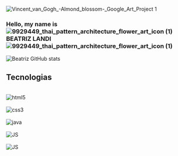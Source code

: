 



![Vincent_van_Gogh_-_Almond_blossom_-_Google_Art_Project 1](https://user-images.githubusercontent.com/115050725/213338893-4dfe1249-ee5c-464e-95fd-971794e92ccf.png)


### Hello, my name is ![9929449_thai_pattern_architecture_flower_art_icon (1)](https://user-images.githubusercontent.com/115050725/213339029-7c756f49-2d15-4c85-beeb-38a74a0412d8.png) BEATRIZ LANDI ![9929449_thai_pattern_architecture_flower_art_icon (1)](https://user-images.githubusercontent.com/115050725/213339029-7c756f49-2d15-4c85-beeb-38a74a0412d8.png) 


![Beatriz GitHub stats](https://github-readme-stats.vercel.app/api?username=00BeatrizLAndiCoelho00&show_icons=true&theme=tokyonight)

## Tecnologias

<div style="display: inline_block"><br/>
    <img align="center" alt="html5" src="https://img.shields.io/badge/HTML5-E34F26?style=for-the-badge&logo=html5&logoColor=white" />
</div>

<div style="display: inline_block"><br/>
    <img align="center" alt="css3" src="https://img.shields.io/badge/CSS3-1572B6?style=for-the-badge&logo=css3&logoColor=white" />
</div>

<div style="display: inline_block"><br/>
    <img align="center" alt="java" src="https://img.shields.io/badge/Java-ED8B00?style=for-the-badge&logo=java&logoColor=white" />
</div>

<div style="display: inline_block"><br/>
    <img align="center" alt="JS" src="https://img.shields.io/badge/JavaScript-F7DF1E?style=for-the-badge&logo=javascript&logoColor=black" />
</div>

<div style="display: inline_block"><br/>
    <img align="center" alt="JS" src="https://img.shields.io/badge/Node.js-43853D?style=for-the-badge&logo=node.js&logoColor=white" />
</div>
